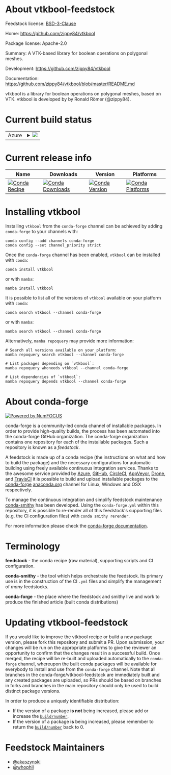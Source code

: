 About vtkbool-feedstock
=======================

Feedstock license: [BSD-3-Clause](https://github.com/conda-forge/vtkbool-feedstock/blob/main/LICENSE.txt)

Home: https://github.com/zippy84/vtkbool

Package license: Apache-2.0

Summary: A VTK-based library for boolean operations on polygonal meshes.

Development: https://github.com/zippy84/vtkbool

Documentation: https://github.com/zippy84/vtkbool/blob/master/README.md

vtkbool is a library for boolean operations on polygonal meshes,
based on VTK. vtkbool is developed by by Ronald Römer (@zippy84).


Current build status
====================


<table>
    
  <tr>
    <td>Azure</td>
    <td>
      <details>
        <summary>
          <a href="https://dev.azure.com/conda-forge/feedstock-builds/_build/latest?definitionId=19316&branchName=main">
            <img src="https://dev.azure.com/conda-forge/feedstock-builds/_apis/build/status/vtkbool-feedstock?branchName=main">
          </a>
        </summary>
        <table>
          <thead><tr><th>Variant</th><th>Status</th></tr></thead>
          <tbody><tr>
              <td>linux_64_python3.10.____cpython</td>
              <td>
                <a href="https://dev.azure.com/conda-forge/feedstock-builds/_build/latest?definitionId=19316&branchName=main">
                  <img src="https://dev.azure.com/conda-forge/feedstock-builds/_apis/build/status/vtkbool-feedstock?branchName=main&jobName=linux&configuration=linux%20linux_64_python3.10.____cpython" alt="variant">
                </a>
              </td>
            </tr><tr>
              <td>linux_64_python3.11.____cpython</td>
              <td>
                <a href="https://dev.azure.com/conda-forge/feedstock-builds/_build/latest?definitionId=19316&branchName=main">
                  <img src="https://dev.azure.com/conda-forge/feedstock-builds/_apis/build/status/vtkbool-feedstock?branchName=main&jobName=linux&configuration=linux%20linux_64_python3.11.____cpython" alt="variant">
                </a>
              </td>
            </tr><tr>
              <td>linux_64_python3.12.____cpython</td>
              <td>
                <a href="https://dev.azure.com/conda-forge/feedstock-builds/_build/latest?definitionId=19316&branchName=main">
                  <img src="https://dev.azure.com/conda-forge/feedstock-builds/_apis/build/status/vtkbool-feedstock?branchName=main&jobName=linux&configuration=linux%20linux_64_python3.12.____cpython" alt="variant">
                </a>
              </td>
            </tr><tr>
              <td>linux_64_python3.8.____cpython</td>
              <td>
                <a href="https://dev.azure.com/conda-forge/feedstock-builds/_build/latest?definitionId=19316&branchName=main">
                  <img src="https://dev.azure.com/conda-forge/feedstock-builds/_apis/build/status/vtkbool-feedstock?branchName=main&jobName=linux&configuration=linux%20linux_64_python3.8.____cpython" alt="variant">
                </a>
              </td>
            </tr><tr>
              <td>linux_64_python3.9.____cpython</td>
              <td>
                <a href="https://dev.azure.com/conda-forge/feedstock-builds/_build/latest?definitionId=19316&branchName=main">
                  <img src="https://dev.azure.com/conda-forge/feedstock-builds/_apis/build/status/vtkbool-feedstock?branchName=main&jobName=linux&configuration=linux%20linux_64_python3.9.____cpython" alt="variant">
                </a>
              </td>
            </tr><tr>
              <td>osx_64_python3.10.____cpython</td>
              <td>
                <a href="https://dev.azure.com/conda-forge/feedstock-builds/_build/latest?definitionId=19316&branchName=main">
                  <img src="https://dev.azure.com/conda-forge/feedstock-builds/_apis/build/status/vtkbool-feedstock?branchName=main&jobName=osx&configuration=osx%20osx_64_python3.10.____cpython" alt="variant">
                </a>
              </td>
            </tr><tr>
              <td>osx_64_python3.11.____cpython</td>
              <td>
                <a href="https://dev.azure.com/conda-forge/feedstock-builds/_build/latest?definitionId=19316&branchName=main">
                  <img src="https://dev.azure.com/conda-forge/feedstock-builds/_apis/build/status/vtkbool-feedstock?branchName=main&jobName=osx&configuration=osx%20osx_64_python3.11.____cpython" alt="variant">
                </a>
              </td>
            </tr><tr>
              <td>osx_64_python3.12.____cpython</td>
              <td>
                <a href="https://dev.azure.com/conda-forge/feedstock-builds/_build/latest?definitionId=19316&branchName=main">
                  <img src="https://dev.azure.com/conda-forge/feedstock-builds/_apis/build/status/vtkbool-feedstock?branchName=main&jobName=osx&configuration=osx%20osx_64_python3.12.____cpython" alt="variant">
                </a>
              </td>
            </tr><tr>
              <td>osx_64_python3.8.____cpython</td>
              <td>
                <a href="https://dev.azure.com/conda-forge/feedstock-builds/_build/latest?definitionId=19316&branchName=main">
                  <img src="https://dev.azure.com/conda-forge/feedstock-builds/_apis/build/status/vtkbool-feedstock?branchName=main&jobName=osx&configuration=osx%20osx_64_python3.8.____cpython" alt="variant">
                </a>
              </td>
            </tr><tr>
              <td>osx_64_python3.9.____cpython</td>
              <td>
                <a href="https://dev.azure.com/conda-forge/feedstock-builds/_build/latest?definitionId=19316&branchName=main">
                  <img src="https://dev.azure.com/conda-forge/feedstock-builds/_apis/build/status/vtkbool-feedstock?branchName=main&jobName=osx&configuration=osx%20osx_64_python3.9.____cpython" alt="variant">
                </a>
              </td>
            </tr><tr>
              <td>win_64_python3.10.____cpython</td>
              <td>
                <a href="https://dev.azure.com/conda-forge/feedstock-builds/_build/latest?definitionId=19316&branchName=main">
                  <img src="https://dev.azure.com/conda-forge/feedstock-builds/_apis/build/status/vtkbool-feedstock?branchName=main&jobName=win&configuration=win%20win_64_python3.10.____cpython" alt="variant">
                </a>
              </td>
            </tr><tr>
              <td>win_64_python3.11.____cpython</td>
              <td>
                <a href="https://dev.azure.com/conda-forge/feedstock-builds/_build/latest?definitionId=19316&branchName=main">
                  <img src="https://dev.azure.com/conda-forge/feedstock-builds/_apis/build/status/vtkbool-feedstock?branchName=main&jobName=win&configuration=win%20win_64_python3.11.____cpython" alt="variant">
                </a>
              </td>
            </tr><tr>
              <td>win_64_python3.12.____cpython</td>
              <td>
                <a href="https://dev.azure.com/conda-forge/feedstock-builds/_build/latest?definitionId=19316&branchName=main">
                  <img src="https://dev.azure.com/conda-forge/feedstock-builds/_apis/build/status/vtkbool-feedstock?branchName=main&jobName=win&configuration=win%20win_64_python3.12.____cpython" alt="variant">
                </a>
              </td>
            </tr><tr>
              <td>win_64_python3.8.____cpython</td>
              <td>
                <a href="https://dev.azure.com/conda-forge/feedstock-builds/_build/latest?definitionId=19316&branchName=main">
                  <img src="https://dev.azure.com/conda-forge/feedstock-builds/_apis/build/status/vtkbool-feedstock?branchName=main&jobName=win&configuration=win%20win_64_python3.8.____cpython" alt="variant">
                </a>
              </td>
            </tr><tr>
              <td>win_64_python3.9.____cpython</td>
              <td>
                <a href="https://dev.azure.com/conda-forge/feedstock-builds/_build/latest?definitionId=19316&branchName=main">
                  <img src="https://dev.azure.com/conda-forge/feedstock-builds/_apis/build/status/vtkbool-feedstock?branchName=main&jobName=win&configuration=win%20win_64_python3.9.____cpython" alt="variant">
                </a>
              </td>
            </tr>
          </tbody>
        </table>
      </details>
    </td>
  </tr>
</table>

Current release info
====================

| Name | Downloads | Version | Platforms |
| --- | --- | --- | --- |
| [![Conda Recipe](https://img.shields.io/badge/recipe-vtkbool-green.svg)](https://anaconda.org/conda-forge/vtkbool) | [![Conda Downloads](https://img.shields.io/conda/dn/conda-forge/vtkbool.svg)](https://anaconda.org/conda-forge/vtkbool) | [![Conda Version](https://img.shields.io/conda/vn/conda-forge/vtkbool.svg)](https://anaconda.org/conda-forge/vtkbool) | [![Conda Platforms](https://img.shields.io/conda/pn/conda-forge/vtkbool.svg)](https://anaconda.org/conda-forge/vtkbool) |

Installing vtkbool
==================

Installing `vtkbool` from the `conda-forge` channel can be achieved by adding `conda-forge` to your channels with:

```
conda config --add channels conda-forge
conda config --set channel_priority strict
```

Once the `conda-forge` channel has been enabled, `vtkbool` can be installed with `conda`:

```
conda install vtkbool
```

or with `mamba`:

```
mamba install vtkbool
```

It is possible to list all of the versions of `vtkbool` available on your platform with `conda`:

```
conda search vtkbool --channel conda-forge
```

or with `mamba`:

```
mamba search vtkbool --channel conda-forge
```

Alternatively, `mamba repoquery` may provide more information:

```
# Search all versions available on your platform:
mamba repoquery search vtkbool --channel conda-forge

# List packages depending on `vtkbool`:
mamba repoquery whoneeds vtkbool --channel conda-forge

# List dependencies of `vtkbool`:
mamba repoquery depends vtkbool --channel conda-forge
```


About conda-forge
=================

[![Powered by
NumFOCUS](https://img.shields.io/badge/powered%20by-NumFOCUS-orange.svg?style=flat&colorA=E1523D&colorB=007D8A)](https://numfocus.org)

conda-forge is a community-led conda channel of installable packages.
In order to provide high-quality builds, the process has been automated into the
conda-forge GitHub organization. The conda-forge organization contains one repository
for each of the installable packages. Such a repository is known as a *feedstock*.

A feedstock is made up of a conda recipe (the instructions on what and how to build
the package) and the necessary configurations for automatic building using freely
available continuous integration services. Thanks to the awesome service provided by
[Azure](https://azure.microsoft.com/en-us/services/devops/), [GitHub](https://github.com/),
[CircleCI](https://circleci.com/), [AppVeyor](https://www.appveyor.com/),
[Drone](https://cloud.drone.io/welcome), and [TravisCI](https://travis-ci.com/)
it is possible to build and upload installable packages to the
[conda-forge](https://anaconda.org/conda-forge) [anaconda.org](https://anaconda.org/)
channel for Linux, Windows and OSX respectively.

To manage the continuous integration and simplify feedstock maintenance
[conda-smithy](https://github.com/conda-forge/conda-smithy) has been developed.
Using the ``conda-forge.yml`` within this repository, it is possible to re-render all of
this feedstock's supporting files (e.g. the CI configuration files) with ``conda smithy rerender``.

For more information please check the [conda-forge documentation](https://conda-forge.org/docs/).

Terminology
===========

**feedstock** - the conda recipe (raw material), supporting scripts and CI configuration.

**conda-smithy** - the tool which helps orchestrate the feedstock.
                   Its primary use is in the construction of the CI ``.yml`` files
                   and simplify the management of *many* feedstocks.

**conda-forge** - the place where the feedstock and smithy live and work to
                  produce the finished article (built conda distributions)


Updating vtkbool-feedstock
==========================

If you would like to improve the vtkbool recipe or build a new
package version, please fork this repository and submit a PR. Upon submission,
your changes will be run on the appropriate platforms to give the reviewer an
opportunity to confirm that the changes result in a successful build. Once
merged, the recipe will be re-built and uploaded automatically to the
`conda-forge` channel, whereupon the built conda packages will be available for
everybody to install and use from the `conda-forge` channel.
Note that all branches in the conda-forge/vtkbool-feedstock are
immediately built and any created packages are uploaded, so PRs should be based
on branches in forks and branches in the main repository should only be used to
build distinct package versions.

In order to produce a uniquely identifiable distribution:
 * If the version of a package **is not** being increased, please add or increase
   the [``build/number``](https://docs.conda.io/projects/conda-build/en/latest/resources/define-metadata.html#build-number-and-string).
 * If the version of a package **is** being increased, please remember to return
   the [``build/number``](https://docs.conda.io/projects/conda-build/en/latest/resources/define-metadata.html#build-number-and-string)
   back to 0.

Feedstock Maintainers
=====================

* [@akaszynski](https://github.com/akaszynski/)
* [@whophil](https://github.com/whophil/)


